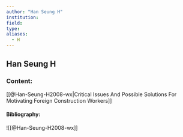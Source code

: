```yaml
---
author: "Han Seung H"
institution:
field:
type:
aliases:
  - H
---
```


## Han Seung H

### Content:
[[@Han-Seung-H2008-wx|Critical Issues And Possible Solutions For Motivating Foreign Construction Workers]]

#### Bibliography:

![[@Han-Seung-H2008-wx]]